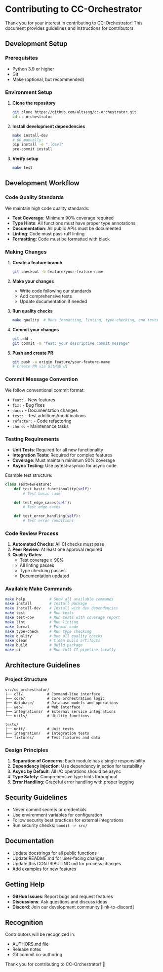 # Contributing to CC-Orchestrator

Thank you for your interest in contributing to CC-Orchestrator! This document provides guidelines and instructions for contributors.

## Development Setup

### Prerequisites
- Python 3.9 or higher
- Git
- Make (optional, but recommended)

### Environment Setup

1. **Clone the repository**
   ```bash
   git clone https://github.com/altsang/cc-orchestrator.git
   cd cc-orchestrator
   ```

2. **Install development dependencies**
   ```bash
   make install-dev
   # OR manually:
   pip install -e ".[dev]"
   pre-commit install
   ```

3. **Verify setup**
   ```bash
   make test
   ```

## Development Workflow

### Code Quality Standards

We maintain high code quality standards:

- **Test Coverage**: Minimum 90% coverage required
- **Type Hints**: All functions must have proper type annotations
- **Documentation**: All public APIs must be documented
- **Linting**: Code must pass ruff linting
- **Formatting**: Code must be formatted with black

### Making Changes

1. **Create a feature branch**
   ```bash
   git checkout -b feature/your-feature-name
   ```

2. **Make your changes**
   - Write code following our standards
   - Add comprehensive tests
   - Update documentation if needed

3. **Run quality checks**
   ```bash
   make quality  # Runs formatting, linting, type-checking, and tests
   ```

4. **Commit your changes**
   ```bash
   git add .
   git commit -m "feat: your descriptive commit message"
   ```

5. **Push and create PR**
   ```bash
   git push -u origin feature/your-feature-name
   # Create PR via GitHub UI
   ```

### Commit Message Convention

We follow conventional commit format:

- `feat:` - New features
- `fix:` - Bug fixes
- `docs:` - Documentation changes
- `test:` - Test additions/modifications
- `refactor:` - Code refactoring
- `chore:` - Maintenance tasks

### Testing Requirements

- **Unit Tests**: Required for all new functionality
- **Integration Tests**: Required for complex features
- **Coverage**: Must maintain minimum 90% coverage
- **Async Testing**: Use pytest-asyncio for async code

Example test structure:
```python
class TestNewFeature:
    def test_basic_functionality(self):
        # Test basic case

    def test_edge_cases(self):
        # Test edge cases

    def test_error_handling(self):
        # Test error conditions
```

### Code Review Process

1. **Automated Checks**: All CI checks must pass
2. **Peer Review**: At least one approval required
3. **Quality Gates**:
   - Test coverage ≥ 90%
   - All linting passes
   - Type checking passes
   - Documentation updated

### Available Make Commands

```bash
make help           # Show all available commands
make install        # Install package
make install-dev    # Install with dev dependencies
make test           # Run tests
make test-cov       # Run tests with coverage report
make lint           # Run linting
make format         # Format code
make type-check     # Run type checking
make quality        # Run all quality checks
make clean          # Clean build artifacts
make build          # Build package
make ci             # Run full CI pipeline locally
```

## Architecture Guidelines

### Project Structure
```
src/cc_orchestrator/
├── cli/           # Command-line interface
├── core/          # Core orchestration logic
├── database/      # Database models and operations
├── web/           # Web interface
├── integrations/  # External service integrations
└── utils/         # Utility functions

tests/
├── unit/          # Unit tests
├── integration/   # Integration tests
└── fixtures/      # Test fixtures and data
```

### Design Principles

1. **Separation of Concerns**: Each module has a single responsibility
2. **Dependency Injection**: Use dependency injection for testability
3. **Async by Default**: All I/O operations should be async
4. **Type Safety**: Comprehensive type hints throughout
5. **Error Handling**: Graceful error handling with proper logging

## Security Guidelines

- Never commit secrets or credentials
- Use environment variables for configuration
- Follow security best practices for external integrations
- Run security checks: `bandit -r src/`

## Documentation

- Update docstrings for all public functions
- Update README.md for user-facing changes
- Update this CONTRIBUTING.md for process changes
- Add examples for new features

## Getting Help

- **GitHub Issues**: Report bugs and request features
- **Discussions**: Ask questions and discuss ideas
- **Discord**: Join our development community [link-to-discord]

## Recognition

Contributors will be recognized in:
- AUTHORS.md file
- Release notes
- Git commit co-authoring

Thank you for contributing to CC-Orchestrator! 🚀
